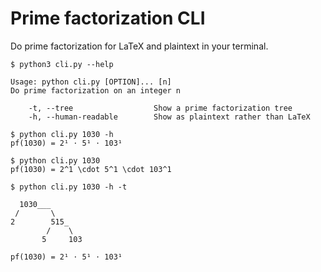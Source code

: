 # Prime factorization CLI
Do prime factorization for LaTeX and plaintext in your terminal.

```
$ python3 cli.py --help

Usage: python cli.py [OPTION]... [n]
Do prime factorization on an integer n

    -t, --tree                  Show a prime factorization tree
    -h, --human-readable        Show as plaintext rather than LaTeX

```

```
$ python cli.py 1030 -h
pf(1030) = 2¹ ⋅ 5¹ ⋅ 103¹
```

```
$ python cli.py 1030
pf(1030) = 2^1 \cdot 5^1 \cdot 103^1
```

```
$ python cli.py 1030 -h -t

  1030___
 /       \
2        515_
        /    \
       5     103

pf(1030) = 2¹ ⋅ 5¹ ⋅ 103¹
```